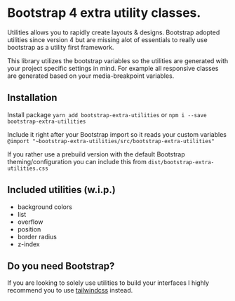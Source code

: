 # Bootstrap 4 extra utility classes.
Utilities allows you to rapidly create layouts & designs. Bootstrap adopted utilities since version 4 but are missing alot of essentials to really use bootstrap as a utility first framework.

This library utilizes the bootstrap variables so the utilities are generated with your project specific settings in mind. For example all responsive classes are generated based on your media-breakpoint variables.

## Installation
Install package `yarn add bootstrap-extra-utilities` or `npm i --save bootstrap-extra-utilities`

Include it right after your Bootstrap import so it reads your custom variables `@import "~bootstrap-extra-utilities/src/bootstrap-extra-utilities"`

If you rather use a prebuild version with the default Bootstrap theming/configuration you can include this from `dist/bootstrap-extra-utilities.css`

## Included utilities (w.i.p.)
* background colors
* list
* overflow
* position
* border radius
* z-index

## Do you need Bootstrap?
If you are looking to solely use utilities to build your interfaces I highly recommend you to use [tailwindcss](https://tailwindcss.com/docs/) instead.
